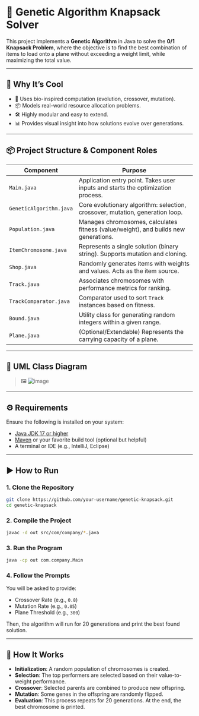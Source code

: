# 🧬 Genetic Algorithm Knapsack Solver

This project implements a **Genetic Algorithm** in Java to solve the **0/1 Knapsack Problem**, where the objective is to find the best combination of items to load onto a plane without exceeding a weight limit, while maximizing the total value.

---

## 🚀 Why It’s Cool

- 🧠 Uses bio-inspired computation (evolution, crossover, mutation).
- 📦 Models real-world resource allocation problems.
- 🛠️ Highly modular and easy to extend.
- 📊 Provides visual insight into how solutions evolve over generations.

---

## 📦 Project Structure & Component Roles

| Component | Purpose |
|----------|---------|
| `Main.java` | Application entry point. Takes user inputs and starts the optimization process. |
| `GeneticAlgorithm.java` | Core evolutionary algorithm: selection, crossover, mutation, generation loop. |
| `Population.java` | Manages chromosomes, calculates fitness (value/weight), and builds new generations. |
| `ItemChromosome.java` | Represents a single solution (binary string). Supports mutation and cloning. |
| `Shop.java` | Randomly generates items with weights and values. Acts as the item source. |
| `Track.java` | Associates chromosomes with performance metrics for ranking. |
| `TrackComparator.java` | Comparator used to sort `Track` instances based on fitness. |
| `Bound.java` | Utility class for generating random integers within a given range. |
| `Plane.java` | (Optional/Extendable) Represents the carrying capacity of a plane. |

---

## 📐 UML Class Diagram

> 🖼️ 
> ![image](https://github.com/user-attachments/assets/e56c87ff-acb8-49ba-a87e-439ff8a7f6d3)


---

## ⚙️ Requirements

Ensure the following is installed on your system:

- [Java JDK 17 or higher](https://www.oracle.com/java/technologies/javase-downloads.html)
- [Maven](https://maven.apache.org/) or your favorite build tool (optional but helpful)
- A terminal or IDE (e.g., IntelliJ, Eclipse)

---

## ▶️ How to Run

### 1. **Clone the Repository**
```bash
git clone https://github.com/your-username/genetic-knapsack.git
cd genetic-knapsack
```

### 2. **Compile the Project**
```bash
javac -d out src/com/company/*.java
```

### 3. **Run the Program**
```bash
java -cp out com.company.Main
```

### 4. **Follow the Prompts**
You will be asked to provide:

- Crossover Rate (e.g., `0.8`)
- Mutation Rate (e.g., `0.05`)
- Plane Threshold (e.g., `300`)

Then, the algorithm will run for 20 generations and print the best found solution.

---

## 🧠 How It Works

- **Initialization**: A random population of chromosomes is created.
- **Selection**: The top performers are selected based on their value-to-weight performance.
- **Crossover**: Selected parents are combined to produce new offspring.
- **Mutation**: Some genes in the offspring are randomly flipped.
- **Evaluation**: This process repeats for 20 generations. At the end, the best chromosome is printed.



